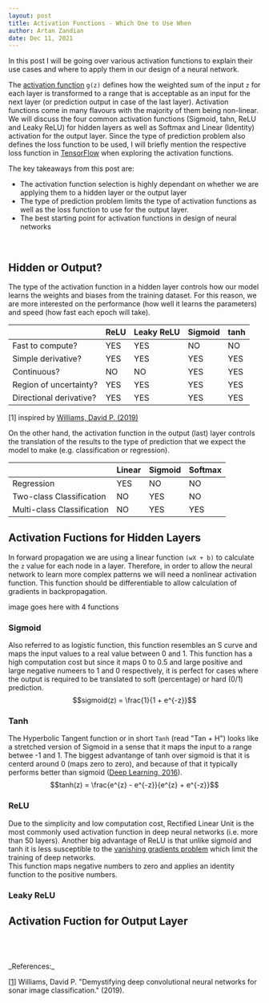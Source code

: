 ```yaml
---
layout: post
title: Activation Functions - Which One to Use When
author: Artan Zandian
date: Dec 11, 2021
---
```


In this post I will be going over various activation functions to explain their use cases and where to apply them in our design of a neural network.  

The [activation function](https://en.wikipedia.org/wiki/Activation_function) `g(z)` defines how the weighted sum of the input `z` for each layer is transformed to a range that is acceptable as an input for the next layer (or prediction output in case of the last layer). Activation functions come in many flavours with the majority of them being non-linear. We will discuss the four common activation functions (Sigmoid, tahn, ReLU and Leaky ReLU) for hidden layers as well as Softmax and Linear (Identity) activation for the output layer. Since the type of prediction problem also defines the loss function to be used, I will briefly mention the respective loss function in [TensorFlow](https://www.tensorflow.org/) when exploring the activation functions.


The key takeaways from this post are:
- The activation function selection is highly dependant on whether we are applying them to a hidden layer or the output layer
- The type of prediction problem limits the type of activation functions as well as the loss function to use for the output layer.
- The best starting point for activation functions in design of neural networks  
<br>


## Hidden or Output?  
The type of the activation function in a hidden layer controls how our model learns the weights and biases from the training dataset. For this reason, we are more interested on the performance (how well it learns the parameters) and speed (how fast each epoch will take).  

|	                      |ReLU  |Leaky ReLU |Sigmoid  |tanh |
|-------------------------|------|-----------|---------|-----|
|Fast to compute?         |YES	 |YES        |NO       |NO   |
|Simple derivative?       |YES	 |YES        |YES      |YES  |
|Continuous?              |NO    |NO         |YES      |YES  |
|Region of uncertainty?   |YES   |YES        |YES      |YES  |
|Directional derivative?  |YES   |YES        |YES      |YES  |

 [1] inspired by [Williams, David P. (2019)](https://www.cs.ryerson.ca/~aharley/neural-networks/)
  

On the other hand, the activation function in the output (last) layer controls the translation of the results to the type of prediction that we expect the model to make (e.g. classification or regression).

|	                        |Linear  |Sigmoid  |Softmax |
|---------------------------|--------|---------|--------|
|Regression                 |YES	 |NO       |NO      |
|Two-class Classification   |NO  	 |YES      |NO      |
|Multi-class Classification |NO      |YES      |YES     |

## Activation Fuctions for Hidden Layers
In forward propagation we are using a linear function `(wX + b)` to calculate the `z` value for each node in a layer. Therefore, in order to allow the neural network to learn more complex patterns we will need a nonlinear activation function. This function should be differentiable to allow calculation of gradients in backpropagation.

image goes here with 4 functions
### Sigmoid
Also referred to as logistic function, this function resembles an S curve and maps the input values to a real value between 0 and 1. This function has a high computation cost but since it maps 0 to 0.5 and large positive and large negative numeers to 1 and 0 respectively, it is perfect for cases where the output is required to be translated to soft (percentage) or hard (0/1) prediction.  
$$sigmoid(z) = \frac{1}{1 + e^{-z}}$$

### Tanh
The Hyperbolic Tangent function or in short `Tanh` (read "Tan + H") looks like a stretched version of Sigmoid in a sense that it maps the input to a range betwee -1 and 1. The biggest advantange of tanh over sigmoid is that it is centerd around 0 (maps zero to zero), and because of that it typically performs better than sigmoid ([Deep Learning, 2016](https://www.deeplearningbook.org/)).
$$tanh(z) = \frac{e^{z} - e^{-z}}{e^{z} + e^{-z}}$$
### ReLU
Due to the simplicity and low computation cost, Rectified Linear Unit is the most commonly used activation function in deep neural networks (i.e. more than 50 layers). Another big advantage of ReLU is that unlike sigmoid and tanh it is less susceptible to the [vanishing gradients problem](https://en.wikipedia.org/wiki/Vanishing_gradient_problem) which limit the training of deep networks.  
This function maps negative numbers to zero and applies an identity function to the positive numbers. 
### Leaky ReLU





## Activation Fuction for Output Layer


<br>
<br>
<br>
_References:_  

[[1](https://www.cs.ryerson.ca/~aharley/neural-networks/)] Williams, David P. "Demystifying deep convolutional neural networks for sonar image classification." (2019).